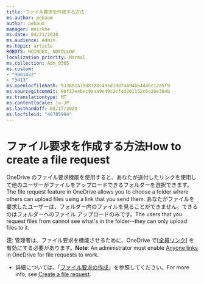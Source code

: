 ```yaml
---
title: ファイル要求を作成する方法
ms.author: pebaum
author: pebaum
manager: mnirkhe
ms.date: 04/21/2020
ms.audience: Admin
ms.topic: article
ROBOTS: NOINDEX, NOFOLLOW
localization_priority: Normal
ms.collection: Adm_O365
ms.custom:
- "9001432"
- "3413"
ms.openlocfilehash: 933681a19d8128c49ed1ddf4494b64d46c12a5f9
ms.sourcegitcommit: 90f37eebec9aaa9e49c2cf4d201152c5e20e384b
ms.translationtype: MT
ms.contentlocale: ja-JP
ms.lasthandoff: 08/17/2020
ms.locfileid: "46785994"
---
```

# <a name="how-to-create-a-file-request"></a><span data-ttu-id="91e58-102">ファイル要求を作成する方法</span><span class="sxs-lookup"><span data-stu-id="91e58-102">How to create a file request</span></span>

<span data-ttu-id="91e58-103">OneDrive のファイル要求機能を使用すると、あなたが送付したリンクを使用して他のユーザーがファイルをアップロードできるフォルダーを選択できます。</span><span class="sxs-lookup"><span data-stu-id="91e58-103">The file request feature in OneDrive allows you to choose a folder where others can upload files using a link that you send them.</span></span> <span data-ttu-id="91e58-104">あなたがファイルを要求したユーザーは、フォルダー内のファイルを見ることができません。できるのはフォルダーへのファイル アップロードのみです。</span><span class="sxs-lookup"><span data-stu-id="91e58-104">The users that you request files from cannot see what's in the folder--they can only upload files to it.</span></span>

<span data-ttu-id="91e58-105">**注**: 管理者は、ファイル要求を機能させるために、OneDrive で[[全員リンク](https://docs.microsoft.com/sharepoint/turn-external-sharing-on-or-off)] を有効にする必要があります。</span><span class="sxs-lookup"><span data-stu-id="91e58-105">**Note**: An administrator must enable [Anyone links](https://docs.microsoft.com/sharepoint/turn-external-sharing-on-or-off) in OneDrive for file requests to work.</span></span>

- <span data-ttu-id="91e58-106">詳細については、「[ファイル要求の作成](https://support.office.com/article/create-a-file-request-f54aa7f8-2589-4421-b351-d415fc3b83af)」を参照してください。</span><span class="sxs-lookup"><span data-stu-id="91e58-106">For more info, see [Create a file request](https://support.office.com/article/create-a-file-request-f54aa7f8-2589-4421-b351-d415fc3b83af).</span></span>
